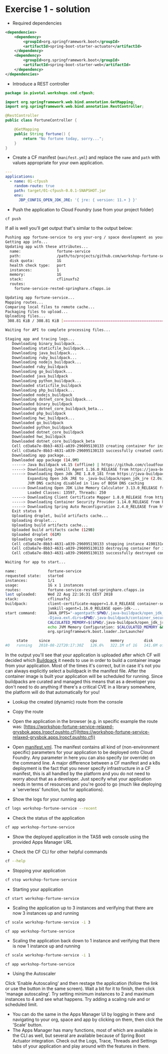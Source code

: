 # Exercise 1 - solution

* Required dependencies

```xml
<dependencies>
    <dependency>
        <groupId>org.springframework.boot</groupId>
        <artifactId>spring-boot-starter-actuator</artifactId>
    </dependency>
    <dependency>
        <groupId>org.springframework.boot</groupId>
        <artifactId>spring-boot-starter-web</artifactId>
    </dependency>
</dependencies>
```

* Introduce a REST controller

```java
package io.pivotal.workshops.cnd.cfpush;

import org.springframework.web.bind.annotation.GetMapping;
import org.springframework.web.bind.annotation.RestController;

@RestController
public class FortuneController {

    @GetMapping
    public String fortune() {
        return "No fortune today, sorry...";
    }
}

```

* Create a CF manifest (`manifest.yml`) and replace the `name` and `path` with values appropriate for your own application.

``` yaml
---
applications:
  - name: 01-cfpush
    random-route: true
    path: target/01-cfpush-0.0.1-SNAPSHOT.jar
    env:
      JBP_CONFIG_OPEN_JDK_JRE: '{ jre: { version: 11.+ } }'
```

* Push the application to Cloud Foundry (use from your project folder)

```bash
cf push
```

If all is well you'll get output that's similar to the output below:

```bash
Pushing app fortune-service to org your-org / space development as your.email@pivotal.io
Getting app info...
Updating app with these attributes...
  name:                fortune-service
  path:                /path/to/projects/github.com/workshop-fortune-service/target/workshop-fortune-service-0.0.1-SNAPSHOT.jar
  disk quota:          1G
  health check type:   port
  instances:           1
  memory:              1G
  stack:               cflinuxfs2
  routes:
    fortune-service-rested-springhare.cfapps.io

Updating app fortune-service...
Mapping routes...
Comparing local files to remote cache...
Packaging files to upload...
Uploading files...
 308.81 KiB / 308.81 KiB [======================================================================================================================================================================================================] 100.00% 1s

Waiting for API to complete processing files...

Staging app and tracing logs...
   Downloading binary_buildpack...
   Downloading staticfile_buildpack...
   Downloading java_buildpack...
   Downloading ruby_buildpack...
   Downloading nodejs_buildpack...
   Downloaded ruby_buildpack
   Downloading go_buildpack...
   Downloaded java_buildpack
   Downloading python_buildpack...
   Downloaded staticfile_buildpack
   Downloading php_buildpack...
   Downloaded nodejs_buildpack
   Downloading dotnet_core_buildpack...
   Downloaded binary_buildpack
   Downloading dotnet_core_buildpack_beta...
   Downloaded php_buildpack
   Downloading hwc_buildpack...
   Downloaded go_buildpack
   Downloaded python_buildpack
   Downloaded dotnet_core_buildpack
   Downloaded hwc_buildpack
   Downloaded dotnet_core_buildpack_beta
   Cell cd3a6a7e-8bb3-4631-a839-296095130133 creating container for instance 4190131e-e329-417c-9137-0d4d4e7c6b7d
   Cell cd3a6a7e-8bb3-4631-a839-296095130133 successfully created container for instance 4190131e-e329-417c-9137-0d4d4e7c6b7d
   Downloading app package...
   Downloaded app package (14.9M)
   -----> Java Buildpack v4.15 (offline) | https://github.com/cloudfoundry/java-buildpack.git#553f2c6
   -----> Downloading Jvmkill Agent 1.16.0_RELEASE from https://java-buildpack.cloudfoundry.org/jvmkill/trusty/x86_64/jvmkill-1.16.0_RELEASE.so (found in cache)
   -----> Downloading Open Jdk JRE 1.8.0_181 from https://java-buildpack.cloudfoundry.org/openjdk/trusty/x86_64/openjdk-1.8.0_181.tar.gz (found in cache)
          Expanding Open Jdk JRE to .java-buildpack/open_jdk_jre (2.0s)
          JVM DNS caching disabled in lieu of BOSH DNS caching
   -----> Downloading Open JDK Like Memory Calculator 3.13.0_RELEASE from https://java-buildpack.cloudfoundry.org/memory-calculator/trusty/x86_64/memory-calculator-3.13.0_RELEASE.tar.gz (found in cache)
          Loaded Classes: 13597, Threads: 250
   -----> Downloading Client Certificate Mapper 1.8.0_RELEASE from https://java-buildpack.cloudfoundry.org/client-certificate-mapper/client-certificate-mapper-1.8.0_RELEASE.jar (found in cache)
   -----> Downloading Container Security Provider 1.14.0_RELEASE from https://java-buildpack.cloudfoundry.org/container-security-provider/container-security-provider-1.14.0_RELEASE.jar (found in cache)
   -----> Downloading Spring Auto Reconfiguration 2.4.0_RELEASE from https://java-buildpack.cloudfoundry.org/auto-reconfiguration/auto-reconfiguration-2.4.0_RELEASE.jar (found in cache)
   Exit status 0
   Uploading droplet, build artifacts cache...
   Uploading droplet...
   Uploading build artifacts cache...
   Uploaded build artifacts cache (129B)
   Uploaded droplet (61M)
   Uploading complete
   Cell cd3a6a7e-8bb3-4631-a839-296095130133 stopping instance 4190131e-e329-417c-9137-0d4d4e7c6b7d
   Cell cd3a6a7e-8bb3-4631-a839-296095130133 destroying container for instance 4190131e-e329-417c-9137-0d4d4e7c6b7d
   Cell cd3a6a7e-8bb3-4631-a839-296095130133 successfully destroyed container for instance 4190131e-e329-417c-9137-0d4d4e7c6b7d

Waiting for app to start...

name:              fortune-service
requested state:   started
instances:         1/1
usage:             1G x 1 instances
routes:            fortune-service-rested-springhare.cfapps.io
last uploaded:     Wed 22 Aug 22:16:31 CEST 2018
stack:             cflinuxfs2
buildpack:         client-certificate-mapper=1.8.0_RELEASE container-security-provider=1.14.0_RELEASE java-buildpack=v4.15-offline-https://github.com/cloudfoundry/java-buildpack.git#553f2c6 java-main java-opts java-security
                   jvmkill-agent=1.16.0_RELEASE open-jdk-...
start command:     JAVA_OPTS="-agentpath:$PWD/.java-buildpack/open_jdk_jre/bin/jvmkill-1.16.0_RELEASE=printHeapHistogram=1 -Djava.io.tmpdir=$TMPDIR
                   -Djava.ext.dirs=$PWD/.java-buildpack/container_security_provider:$PWD/.java-buildpack/open_jdk_jre/lib/ext -Djava.security.properties=$PWD/.java-buildpack/java_security/java.security $JAVA_OPTS" &&
                   CALCULATED_MEMORY=$($PWD/.java-buildpack/open_jdk_jre/bin/java-buildpack-memory-calculator-3.13.0_RELEASE -totMemory=$MEMORY_LIMIT -loadedClasses=14307 -poolType=metaspace -stackThreads=250 -vmOptions="$JAVA_OPTS") &&
                   echo JVM Memory Configuration: $CALCULATED_MEMORY && JAVA_OPTS="$JAVA_OPTS $CALCULATED_MEMORY" && MALLOC_ARENA_MAX=2 SERVER_PORT=$PORT eval exec $PWD/.java-buildpack/open_jdk_jre/bin/java $JAVA_OPTS -cp $PWD/.
                   org.springframework.boot.loader.JarLauncher

     state     since                  cpu      memory         disk           details
#0   running   2018-08-22T20:17:30Z   126.6%   322.1M of 1G   141.6M of 1G   
```

In the output you'll see that your application is uploaded after which CF will decided which [Buildpack](https://buildpacks.io/) it needs to use in order to build a container image from your application. Most of the times it's correct, but in case it's not you can always explicitly select a buildpack in the manifest file. After the container image is built your application will be scheduled for running. Since buildpacks are curated and managed this means that as a developer you don't need to do anything if there's a critical CVE in a library somewhere, the platform will do that automatically for you!

* Lookup the created (dynamic) route from the console
* Copy the route 
* Open the application in the browser (e.g. in specific example the route was: [https://workshop-fortune-service-relaxed-grysbok.apps.lropcf.pushto.cf](https://workshop-fortune-service-relaxed-grysbok.apps.lropcf.pushto.cf))
* Open [manifest.yml](../01-cfpush/manifest.yml). The manifest contains all kind of (non-environment specific) parameters for your application to be deployed onto Cloud Foundry. Any parameter in here you can also specify (or override) on the command line. A major difference between a CF manifest and a k8s deployment is the fact that you never specify infrastructure in a CF manifest, this is all handled by the platform and you do not need to worry about that as a developer. Just specify what your application needs in terms of resources and you're good to go (much like deploying a 'serverless' function, but for applications).

* Show the logs for your running app

```bash
cf logs workshop-fortune-service --recent
```
* Check the status of the application

```bash
cf app workshop-fortune-service
```

* Show the deployed application in the TASß web console using the provided Apps Manager URL

* Check the CF CLI for other helpful commands

```bash
cf --help
```

* Stopping your application

```bash
cf stop workshop-fortune-service
```

* Starting your application

```bash
cf start workshop-fortune-service
```

* Scaling the application up to 3 instances and verifying that there are now 3 instances up and running

```bash
cf scale workshop-fortune-service -i 3
```
```
cf app workshop-fortune-service
```

* Scaling the application back down to 1 instance and verifying that there is now 1 instance up and running

```bash
cf scale workshop-fortune-service -i 1
```
```
cf app workshop-fortune-service
```

* Using the Autoscaler

Click 'Enable Autoscaling' and then restage the application (follow the link or use the button in the same screen). Wait a bit for it to finish, then click 'manage autoscaling'. Try setting minimum instances to 2 and maximum instances to 4 and see what happens. Try adding a scaling rule and or scheduled limit.

* You can do the same in the Apps Manager UI by logging in there and navigating to your org, space and app by clicking on them, then click the 'Scale' button.
* The Apps Manager has many functions, most of which are available in the CLI as well, but several are available because of Spring Boot Actuator integration. Check out the Logs, Trace, Threads and Settings tabs of your application and play around with the features in there.